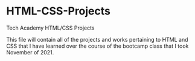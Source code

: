 # HTML-CSS-Projects
Tech Academy HTML/CSS Projects

This file will contain all of the projects and works pertaining to HTML and CSS that I have learned over the course of the bootcamp class that I took November of 2021.
